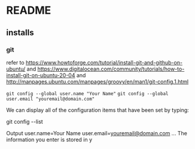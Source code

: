 # README

## installs

### git

refer to https://www.howtoforge.com/tutorial/install-git-and-github-on-ubuntu/ and https://www.digitalocean.com/community/tutorials/how-to-install-git-on-ubuntu-20-04 and http://manpages.ubuntu.com/manpages/groovy/en/man1/git-config.1.html


``git config --global user.name "Your Name"``
``git config --global user.email "youremail@domain.com"``
 
We can display all of the configuration items that have been set by typing:

git config --list
 
Output
user.name=Your Name
user.email=youremail@domain.com
...
The information you enter is stored in y
